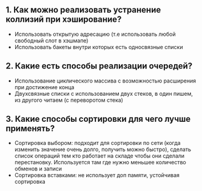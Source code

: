 ## 1. Как можно реализовать устранение коллизий при хэширование?

- Использовать открытую адресацию (т.е использовать любой свободный слот в хэшмапе)
- Использовать бакеты внутри которых есть односвязные списки

## 2. Какие есть способы реализации очередей?

- Использование циклического массива с возможностью расширения при достижение конца
- Двухсвязные списки с использованием двух стеков, в один пишем, из другого читаем (с переворотом стека)

## 3. Какие способы сортировки для чего лучше применять?

- Сортировка выбором: подходит для сортировки по сети (когда изменить значение очень долго, получить можно быстро), сделать список операций тем кто работает на складе чтобы они сделали перестановку. Используется там где нужно меньшее количество обменов и записи
- Сортировка вставками: не использует доп памяти, устойчивая сортировка